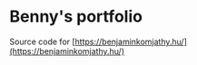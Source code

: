 # Benny's portfolio

Source code for [https://benjaminkomjathy.hu/](https://benjaminkomjathy.hu/)




